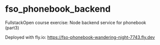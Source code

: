 # fso_phonebook_backend
FullstackOpen course exercise: Node backend service for phonebook (part3)

Deployed with fly.io:
https://fso-phonebook-wandering-night-7743.fly.dev

